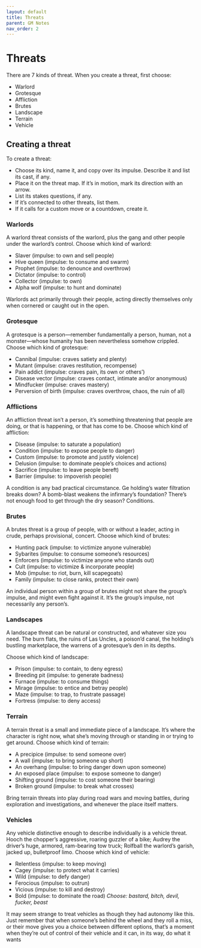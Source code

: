 ```yaml
---
layout: default
title: Threats
parent: GM Notes
nav_order: 2
---
```


# Threats

There are 7 kinds of threat. When you create a threat, first choose:

- Warlord
- Grotesque
- Affliction
- Brutes
- Landscape
- Terrain
- Vehicle

## Creating a threat

To create a threat:

- Choose its kind, name it, and copy over its impulse. Describe it and list its cast, if any.
- Place it on the threat map. If it’s in motion, mark its direction with an arrow.
- List its stakes questions, if any.
- If it’s connected to other threats, list them.
- If it calls for a custom move or a countdown, create it.

### Warlords

A warlord threat consists of the warlord, plus the gang and other people under the warlord’s control. Choose which kind of warlord:

- Slaver (impulse: to own and sell people)
- Hive queen (impulse: to consume and swarm)
- Prophet (impulse: to denounce and overthrow)
- Dictator (impulse: to control)
- Collector (impulse: to own)
- Alpha wolf (impulse: to hunt and dominate)

Warlords act primarily through their people, acting directly themselves only when cornered or caught out in the open.

### Grotesque

A grotesque is a person—remember fundamentally a person, human, not a monster—whose humanity has been nevertheless somehow crippled.
Choose which kind of grotesque:

- Cannibal (impulse: craves satiety and plenty)
- Mutant (impulse: craves restitution, recompense)
- Pain addict (impulse: craves pain, its own or others’)
- Disease vector (impulse: craves contact, intimate and/or anonymous)
- Mindfucker (impulse: craves mastery)
- Perversion of birth (impulse: craves overthrow, chaos, the ruin of all)

### Afflictions

An affliction threat isn’t a person, it’s something threatening that people
are doing, or that is happening, or that has come to be. Choose which kind
of affliction:

- Disease (impulse: to saturate a population)
- Condition (impulse: to expose people to danger)
- Custom (impulse: to promote and justify violence)
- Delusion (impulse: to dominate people’s choices and actions)
- Sacrifice (impulse: to leave people bereft)
- Barrier (impulse: to impoverish people)

A condition is any bad practical circumstance. e holding’s water filtration breaks down? A bomb-blast weakens the infirmary’s foundation? There’s not enough food to get through the dry season? Conditions.

### Brutes

A brutes threat is a group of people, with or without a leader, acting in crude, perhaps provisional, concert. Choose which kind of brutes:

- Hunting pack (impulse: to victimize anyone vulnerable)
- Sybarites (impulse: to consume someone’s resources)
- Enforcers (impulse: to victimize anyone who stands out)
- Cult (impulse: to victimize & incorporate people)
- Mob (impulse: to riot, burn, kill scapegoats)
- Family (impulse: to close ranks, protect their own)

An individual person within a group of brutes might not share the group’s impulse, and might even fight against it. It’s the group’s impulse, not necessarily any person’s.

### Landscapes

A landscape threat can be natural or constructed, and whatever size you need. The burn flats, the ruins of Las Uncles, a poison’d canal, the holding’s bustling marketplace, the warrens of a grotesque’s den in its depths.

Choose which kind of landscape:

- Prison (impulse: to contain, to deny egress)
- Breeding pit (impulse: to generate badness)
- Furnace (impulse: to consume things)
- Mirage (impulse: to entice and betray people)
- Maze (impulse: to trap, to frustrate passage)
- Fortress (impulse: to deny access)

### Terrain

A terrain threat is a small and immediate piece of a landscape. It’s where the character is right now, what she’s moving through or standing in or trying to get around. Choose which kind of terrain:

- A precipice (impulse: to send someone over)
- A wall (impulse: to bring someone up short)
- An overhang (impulse: to bring danger down upon someone)
- An exposed place (impulse: to expose someone to danger)
- Shifting ground (impulse: to cost someone their bearing)
- Broken ground (impulse: to break what crosses)

Bring terrain threats into play during road wars and moving battles, during exploration and investigations, and whenever the place itself matters.

### Vehicles

Any vehicle distinctive enough to describe individually is a vehicle threat. Hooch the chopper’s aggressive, roaring guzzler of a bike; Audrey the driver’s huge, armored, ram-bearing tow truck; Rolfball the warlord’s garish, jacked up, bulletproof limo. Choose which kind of vehicle:

- Relentless (impulse: to keep moving)
- Cagey (impulse: to protect what it carries)
- Wild (impulse: to defy danger)
- Ferocious (impulse: to outrun)
- Vicious (impulse: to kill and destroy)
- Bold (impulse: to dominate the road)
  _Choose: bastard, bitch, devil, fucker, beast_

It may seem strange to treat vehicles as though they had autonomy like this. Just remember that when someone’s behind the wheel and they roll a miss, or their move gives you a choice between different options, that’s a moment when they’re out of control of their vehicle and it can, in its way, do what it wants
